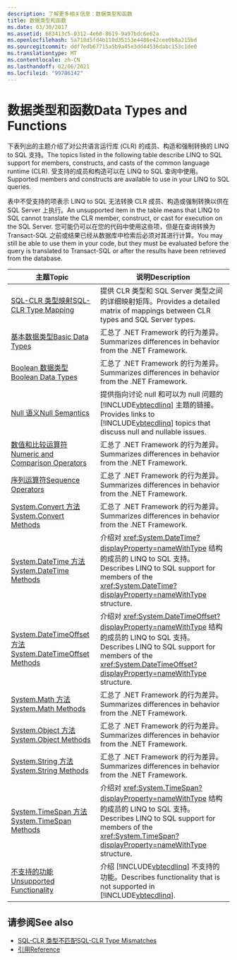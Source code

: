 ```yaml
---
description: 了解更多相关信息：数据类型和函数
title: 数据类型和函数
ms.date: 03/30/2017
ms.assetid: 683413c5-0312-4e60-8619-9a97bdc6e62a
ms.openlocfilehash: 5a718d5fd4b110d35153e4486e42cee0b8a215bd
ms.sourcegitcommit: ddf7edb67715a5b9a45e3dd44536dabc153c1de0
ms.translationtype: MT
ms.contentlocale: zh-CN
ms.lasthandoff: 02/06/2021
ms.locfileid: "99786142"
---
```

# <a name="data-types-and-functions"></a><span data-ttu-id="46f67-103">数据类型和函数</span><span class="sxs-lookup"><span data-stu-id="46f67-103">Data Types and Functions</span></span>

<span data-ttu-id="46f67-104">下表列出的主题介绍了对公共语言运行库 (CLR) 的成员、构造和强制转换的 LINQ to SQL 支持。</span><span class="sxs-lookup"><span data-stu-id="46f67-104">The topics listed in the following table describe LINQ to SQL support for members, constructs, and casts of the common language runtime (CLR).</span></span> <span data-ttu-id="46f67-105">受支持的成员和构造可以在 LINQ to SQL 查询中使用。</span><span class="sxs-lookup"><span data-stu-id="46f67-105">Supported members and constructs are available to use in your LINQ to SQL queries.</span></span>  
  
 <span data-ttu-id="46f67-106">表中不受支持的项表示 LINQ to SQL 无法转换 CLR 成员、构造或强制转换以供在 SQL Server 上执行。</span><span class="sxs-lookup"><span data-stu-id="46f67-106">An unsupported item in the table means that LINQ to SQL cannot translate the CLR member, construct, or cast for execution on the SQL Server.</span></span> <span data-ttu-id="46f67-107">您可能仍可以在您的代码中使用这些项，但是在查询转换为 Transact-SQL 之前或结果已经从数据库中检索后必须对其进行计算。</span><span class="sxs-lookup"><span data-stu-id="46f67-107">You may still be able to use them in your code, but they must be evaluated before the query is translated to Transact-SQL or after the results have been retrieved from the database.</span></span>  
  
|<span data-ttu-id="46f67-108">主题</span><span class="sxs-lookup"><span data-stu-id="46f67-108">Topic</span></span>|<span data-ttu-id="46f67-109">说明</span><span class="sxs-lookup"><span data-stu-id="46f67-109">Description</span></span>|  
|-----------|-----------------|  
|[<span data-ttu-id="46f67-110">SQL-CLR 类型映射</span><span class="sxs-lookup"><span data-stu-id="46f67-110">SQL-CLR Type Mapping</span></span>](sql-clr-type-mapping.md)|<span data-ttu-id="46f67-111">提供 CLR 类型和 SQL Server 类型之间的详细映射矩阵。</span><span class="sxs-lookup"><span data-stu-id="46f67-111">Provides a detailed matrix of mappings between CLR types and SQL Server types.</span></span>|  
|[<span data-ttu-id="46f67-112">基本数据类型</span><span class="sxs-lookup"><span data-stu-id="46f67-112">Basic Data Types</span></span>](basic-data-types.md)|<span data-ttu-id="46f67-113">汇总了 .NET Framework 的行为差异。</span><span class="sxs-lookup"><span data-stu-id="46f67-113">Summarizes differences in behavior from the .NET Framework.</span></span>|  
|[<span data-ttu-id="46f67-114">Boolean 数据类型</span><span class="sxs-lookup"><span data-stu-id="46f67-114">Boolean Data Types</span></span>](boolean-data-types.md)|<span data-ttu-id="46f67-115">汇总了 .NET Framework 的行为差异。</span><span class="sxs-lookup"><span data-stu-id="46f67-115">Summarizes differences in behavior from the .NET Framework.</span></span>|  
|[<span data-ttu-id="46f67-116">Null 语义</span><span class="sxs-lookup"><span data-stu-id="46f67-116">Null Semantics</span></span>](null-semantics.md)|<span data-ttu-id="46f67-117">提供指向讨论 null 和可以为 null 问题的 [!INCLUDE[vbtecdlinq](../../../../../../includes/vbtecdlinq-md.md)] 主题的链接。</span><span class="sxs-lookup"><span data-stu-id="46f67-117">Provides links to [!INCLUDE[vbtecdlinq](../../../../../../includes/vbtecdlinq-md.md)] topics that discuss null and nullable issues.</span></span>|  
|[<span data-ttu-id="46f67-118">数值和比较运算符</span><span class="sxs-lookup"><span data-stu-id="46f67-118">Numeric and Comparison Operators</span></span>](numeric-and-comparison-operators.md)|<span data-ttu-id="46f67-119">汇总了 .NET Framework 的行为差异。</span><span class="sxs-lookup"><span data-stu-id="46f67-119">Summarizes differences in behavior from the .NET Framework.</span></span>|  
|[<span data-ttu-id="46f67-120">序列运算符</span><span class="sxs-lookup"><span data-stu-id="46f67-120">Sequence Operators</span></span>](sequence-operators.md)|<span data-ttu-id="46f67-121">汇总了 .NET Framework 的行为差异。</span><span class="sxs-lookup"><span data-stu-id="46f67-121">Summarizes differences in behavior from the .NET Framework.</span></span>|  
|[<span data-ttu-id="46f67-122">System.Convert 方法</span><span class="sxs-lookup"><span data-stu-id="46f67-122">System.Convert Methods</span></span>](system-convert-methods.md)|<span data-ttu-id="46f67-123">汇总了 .NET Framework 的行为差异。</span><span class="sxs-lookup"><span data-stu-id="46f67-123">Summarizes differences in behavior from the .NET Framework.</span></span>|  
|[<span data-ttu-id="46f67-124">System.DateTime 方法</span><span class="sxs-lookup"><span data-stu-id="46f67-124">System.DateTime Methods</span></span>](system-datetime-methods.md)|<span data-ttu-id="46f67-125">介绍对 <xref:System.DateTime?displayProperty=nameWithType> 结构的成员的 LINQ to SQL 支持。</span><span class="sxs-lookup"><span data-stu-id="46f67-125">Describes LINQ to SQL support for members of the <xref:System.DateTime?displayProperty=nameWithType> structure.</span></span>|  
|[<span data-ttu-id="46f67-126">System.DateTimeOffset 方法</span><span class="sxs-lookup"><span data-stu-id="46f67-126">System.DateTimeOffset Methods</span></span>](system-datetimeoffset-methods.md)|<span data-ttu-id="46f67-127">介绍对 <xref:System.DateTimeOffset?displayProperty=nameWithType> 结构的成员的 LINQ to SQL 支持。</span><span class="sxs-lookup"><span data-stu-id="46f67-127">Describes LINQ to SQL support for members of the <xref:System.DateTimeOffset?displayProperty=nameWithType> structure.</span></span>|  
|[<span data-ttu-id="46f67-128">System.Math 方法</span><span class="sxs-lookup"><span data-stu-id="46f67-128">System.Math Methods</span></span>](system-math-methods.md)|<span data-ttu-id="46f67-129">汇总了 .NET Framework 的行为差异。</span><span class="sxs-lookup"><span data-stu-id="46f67-129">Summarizes differences in behavior from the .NET Framework.</span></span>|  
|[<span data-ttu-id="46f67-130">System.Object 方法</span><span class="sxs-lookup"><span data-stu-id="46f67-130">System.Object Methods</span></span>](system-object-methods.md)|<span data-ttu-id="46f67-131">汇总了 .NET Framework 的行为差异。</span><span class="sxs-lookup"><span data-stu-id="46f67-131">Summarizes differences in behavior from the .NET Framework.</span></span>|  
|[<span data-ttu-id="46f67-132">System.String 方法</span><span class="sxs-lookup"><span data-stu-id="46f67-132">System.String Methods</span></span>](system-string-methods.md)|<span data-ttu-id="46f67-133">汇总了 .NET Framework 的行为差异。</span><span class="sxs-lookup"><span data-stu-id="46f67-133">Summarizes differences in behavior from the .NET Framework.</span></span>|  
|[<span data-ttu-id="46f67-134">System.TimeSpan 方法</span><span class="sxs-lookup"><span data-stu-id="46f67-134">System.TimeSpan Methods</span></span>](system-timespan-methods.md)|<span data-ttu-id="46f67-135">介绍对 <xref:System.TimeSpan?displayProperty=nameWithType> 结构的成员的 LINQ to SQL 支持。</span><span class="sxs-lookup"><span data-stu-id="46f67-135">Describes LINQ to SQL support for members of the <xref:System.TimeSpan?displayProperty=nameWithType> structure.</span></span>|  
|[<span data-ttu-id="46f67-136">不支持的功能</span><span class="sxs-lookup"><span data-stu-id="46f67-136">Unsupported Functionality</span></span>](unsupported-functionality.md)|<span data-ttu-id="46f67-137">介绍 [!INCLUDE[vbtecdlinq](../../../../../../includes/vbtecdlinq-md.md)] 不支持的功能。</span><span class="sxs-lookup"><span data-stu-id="46f67-137">Describes functionality that is not supported in [!INCLUDE[vbtecdlinq](../../../../../../includes/vbtecdlinq-md.md)].</span></span>|  
  
## <a name="see-also"></a><span data-ttu-id="46f67-138">请参阅</span><span class="sxs-lookup"><span data-stu-id="46f67-138">See also</span></span>

- [<span data-ttu-id="46f67-139">SQL-CLR 类型不匹配</span><span class="sxs-lookup"><span data-stu-id="46f67-139">SQL-CLR Type Mismatches</span></span>](sql-clr-type-mismatches.md)
- [<span data-ttu-id="46f67-140">引用</span><span class="sxs-lookup"><span data-stu-id="46f67-140">Reference</span></span>](reference.md)
